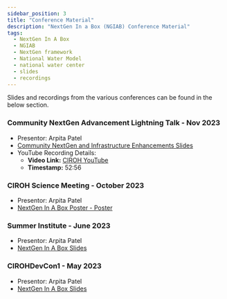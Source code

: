 ```yaml
---
sidebar_position: 3
title: "Conference Material"
description: "NextGen In a Box (NGIAB) Conference Material"
tags:
  - NextGen In A Box
  - NGIAB
  - NextGen framework
  - National Water Model
  - national water center
  - slides
  - recordings
---
```



Slides and recordings from the various conferences can be found in the below section.

### Community NextGen Advancement Lightning Talk - Nov 2023

- Presentor: Arpita Patel
- [Community NextGen and Infrastructure Enhancements Slides](https://github.com/CIROH-UA/Conferences/tree/main/NextGenLightningTalkNov2023)
- YouTube Recording Details:
  - **Video Link:** [CIROH YouTube](https://www.youtube.com/watch?v=BgiZt7h_sHQ)
  - **Timestamp:** 52:56

### CIROH Science Meeting - October 2023

- Presentor: Arpita Patel
- [NextGen In A Box Poster - Poster](https://github.com/CIROH-UA/Conferences/tree/main/ScienceMeeting2023-Poster)

### Summer Institute - June 2023

- Presentor: Arpita Patel
- [NextGen In A Box Slides](https://github.com/CIROH-UA/Conferences/tree/main/SummerInstitute2023)

### CIROHDevCon1 - May 2023

- Presentor: Arpita Patel
- [NextGen In A Box Slides](https://github.com/CIROH-UA/Conferences/tree/main/CIROHdevCon23)